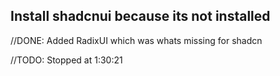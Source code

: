 ## Install shadcnui because its not installed

//DONE: Added RadixUI which was whats missing for shadcn

//TODO: Stopped at 1:30:21
